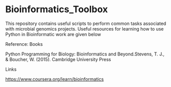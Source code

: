 # Bioinformatics_Toolbox
This repository contains useful scripts to perform common tasks associated with microbial genomics projects. 
Useful resources for learning how to use Python in Bioinformatic work are given below





Reference:
Books 

Python Programming for Biology: Bioinformatics and Beyond.Stevens, T. J., & Boucher, W. (2015). Cambridge University Press

Links

https://www.coursera.org/learn/bioinformatics
